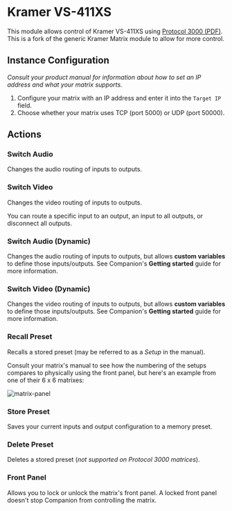 # Kramer VS-411XS

This module allows control of Kramer VS-411XS using [Protocol 3000 (PDF)](https://k.kramerav.com/downloads/protocols/protocol_3000_3.0_master_user.pdf).
This is a fork of the generic Kramer Matrix module to allow for more control.


## Instance Configuration
_Consult your product manual for information about how to set an IP address and what your matrix supports._

1. Configure your matrix with an IP address and enter it into the `Target IP` field.
3. Choose whether your matrix uses TCP (port 5000) or UDP (port 50000).

## Actions
### Switch Audio
Changes the audio routing of inputs to outputs.


### Switch Video
Changes the video routing of inputs to outputs.

You can route a specific input to an output, an input to all outputs, or disconnect all outputs.


### Switch Audio (Dynamic)
Changes the audio routing of inputs to outputs, but allows **custom variables** to define those inputs/outputs. See Companion's **Getting started** guide for more information.


### Switch Video (Dynamic)
Changes the video routing of inputs to outputs, but allows **custom variables** to define those inputs/outputs. See Companion's **Getting started** guide for more information.


### Recall Preset
Recalls a stored preset (may be referred to as a *Setup* in the manual).

Consult your matrix's manual to see how the numbering of the setups compares to physically using the front panel, but here's an example from one of their 6 x 6 matrixes:

![matrix-panel](documentation/images/matrix-panel.png)


### Store Preset
Saves your current inputs and output configuration to a memory preset.


### Delete Preset
Deletes a stored preset (*not supported on Protocol 3000 matrices*).


### Front Panel
Allows you to lock or unlock the matrix's front panel. A locked front panel doesn't stop Companion from controlling the matrix.
